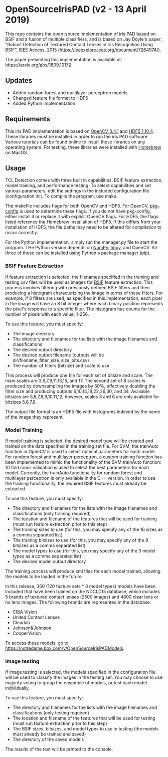 # OpenSourceIrisPAD (v2 - 13 April 2019)


This repo contains the open-source implementation of iris PAD based on BSIF and a fusion of multiple classifiers, and is based on Jay Doyle's paper: "Robust Detection of Textured Contact Lenses in Iris Recognition Using BSIF", IEEE Access, 2015 (https://ieeexplore.ieee.org/document/7264974/).

The paper presenting this implementation is available at: https://arxiv.org/abs/1809.10172

## Updates

- Added random forest and multilayer perceptron models
- Changed feature file format to HDF5
- Added Python implementation

## Requirements

This iris PAD implementation is based on [OpenCV 3.4.1](https://opencv.org) and [HDF5 1.10.4](https://www.hdfgroup.org). These libraries must be installed in order to run the iris PAD software. Various tutorials can be found online to install these libraries on any operating system. For testing, these libraries were installed with [Homebrew](https://brew.sh) on MacOS.

## Usage

TCL Detection comes with three built in capabilities: BSIF feature extraction, model training, and performance testing.  To select capabilities and set various parameters, edit the settings in the included configuration file (configuration.ini). To compile the program, use make. 

The makefile includes flags for both OpenCV and HDF5. For OpenCV, [pkg-config](https://www.freedesktop.org/wiki/Software/pkg-config/) is used to determine these flags. If you do not have pkg-config, either install it or replace it with explicit OpenCV flags. For HDF5, the flags listed reference the Homebrew installation of HDF5. If this differs from your installation of HDF5, the file paths may need to be altered for compilation to occur correctly.

For the Python implementation, simply run the manager.py file to start the program. THe Python version depends on [NumPy](https://www.numpy.org), [h5py](https://www.h5py.org), and OpenCV. All three of these can be installed using Python's package manager (pip).


### BSIF Feature Extraction

If feature extraction is selected, the filenames specified in the training and testing csv files will be used as images for [BSIF](http://www.ee.oulu.fi/~jkannala/bsif/bsif.html) feature extraction.  This process involves filtering with previously defined BSIF filters and then producing a histogram characterizing the image in terms of these filters. For example, if 8 filters are used, as specified in this implementation, each pixel in the image will have an 8 bit integer where each binary position represents the pixel's response to a specific filter.  The histogram has counts for the number of pixels with each value, 1-256.

To use this feature, you must specify:
- The image directory
- The directory and filenames for the lists with the image filenames and classifications
- The desired output directory
- The desired output filename (outputs will be dir/filename_filter_size_size_bits.csv)
- The number of filters (bitsize) and scale to use

This process will produce one file for each set of bitsize and scale.  The main scales are 3,5,7,9,11,13,15, and 17.  The second set of 8 scales is produced by downsampling the images by 50%, effectively doubling the filter size and producing outputs 6,10,14,18,22,26,30, and 34. Available bitsizes are 5,6,7,8,9,10,11,12; however, scales 3 and 6 are only available for bitsizes 5,6,7,8.

The output file format is an HDF5 file with histograms indexed by the name of the image they represent.

### Model Training

If model training is selected, the desired model type will be created and trained on the data specified in the training set file. For SVM, the trainAuto function in OpenCV is used to select optimal parameters for each model.  For random forest and multilayer perceptron, a custom training function has been implemented to mimic the functionality of the SVM trainAuto function: 10 fold cross validation is used to select the best parameters for each model. Currently, the trainAuto functionality for random forest and multilayer perceptron is only available in the C++ version. In order to use the training functionality, the required BSIF features must already be extracted.

To use this feature, you must specify:
- The directory and filenames for the lists with the image filenames and classifications (only training required)
- The location and filename of the features that will be used for training (must run feature extraction prior to this step)
- The training sizes to use (for this, you may specify any of the 16 sizes as a comma separated list)
- The training bitsizes to use (for this, you may specify any of the 8 bitsizes as a comma separated list)
- The model types to use (for this, you may specify any of the 3 model types as a comma separated list)
- The desired model output directory

The training process will produce xml files for each model trained, allowing the models to be loaded in the future.

In this release, 360 (120 feature sets * 3 model types) models have been included that have been trained on the NDCLD15 database, which includes 5 brands of textured contact lenses (2500 images) and 4800 clear lens or no lens images. The following brands are represented in the database:
- CIBA Vision
- United Contact Lenses
- Clearlab
- Johnson&Johnson
- CooperVision

To access these models, go to https://notredame.box.com/v/OpenSourceIrisPADModels.

### Image testing

If image testing is selected, the models specified in the configuration file will be used to classify the images in the testing set.  You may choose to use majority voting to group the ensemble of models, or test each model individually.

To use this feature, you must specify:
- The directory and filenames for the lists with the image filenames and classifications (only testing required)
- The location and filename of the features that will be used for testing (must run feature extraction prior to this step)
- The BSIF sizes, bitsizes, and model types to use in testing (the models must already be trained and saved)
- The directory of the saved models

The results of the test will be printed to the console.
